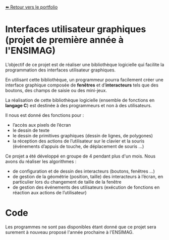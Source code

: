 [:arrow_left: Retour vers le portfolio](https://github.com/ThibaultLanthiez/Portfolio)

# Interfaces utilisateur graphiques (projet de première année à l'ENSIMAG)

L’objectif de ce projet est de réaliser une bibliothèque logicielle qui facilite la programmation des interfaces utilisateur graphiques.

En utilisant cette bibliothèque, un programmeur pourra facilement créer une interface graphique composée de **fenêtres** et d’**interacteurs** tels que des boutons, des champs de saisie ou des mini-jeux. 

La réalisation de cette bibliothèque logicielle (ensemble de fonctions en **langage C**) est destinée à des programmeurs et non à des utilisateurs.

Il nous est donné des fonctions pour :
* l’accès aux pixels de l’écran
* le dessin de texte
* le dessin de primitives graphiques (dessin de lignes, de polygones)
* la réception des actions de l’utilisateur sur le clavier et la souris (événements d’appuis de touche, de déplacement de souris ...)

Ce projet a été développé en groupe de 4 pendant plus d'un mois. Nous avons du réaliser les algorithmes :
* de configuration et de dessin des interacteurs (boutons, fenêtres ...)
* de gestion de la géométrie (position, taille) des interacteurs à l’écran, en particulier lors du changement de taille de la fenêtre
* de gestion des événements des utilisateurs (exécution de fonctions en réaction aux actions de l’utilisateur)

# Code

Les programmes ne sont pas disponibles étant donné que ce projet sera surement à nouveau proposé l'année prochaine à l'ENSIMAG.

